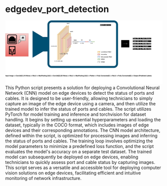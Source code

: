# edgedev_port_detection
![Edge Dev Port Detection](./assets/edgeport_detection.jpg)
This Python script presents a solution for deploying a Convolutional Neural Network (CNN) model on edge devices to detect the status of ports and cables. It is designed to be user-friendly, allowing technicians to simply capture an image of the edge device using a camera, and then utilize the trained model to infer the status of ports and cables. The script utilizes PyTorch for model training and inference and torchvision for dataset handling. It begins by setting up essential hyperparameters and loading the dataset, typically in the COCO format, which includes images of edge devices and their corresponding annotations. The CNN model architecture, defined within the script, is optimized for processing images and inferring the status of ports and cables. The training loop involves optimizing the model parameters to minimize a predefined loss function, and the script evaluates the model's accuracy on a separate test dataset. The trained model can subsequently be deployed on edge devices, enabling technicians to quickly assess port and cable status by capturing images. This script serves as a versatile and accessible tool for deploying computer vision solutions on edge devices, facilitating efficient and intuitive monitoring of network infrastructure.
